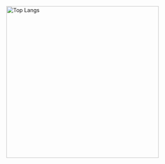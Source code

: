 
<p align="left"> 
  <img alt="Top Langs" height="400px" src="https://github-readme-stats.vercel.app/api/top-langs/?username=sho-he&layout=compact&show_icons=true&theme=onedark" />
</p>
